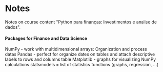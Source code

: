 # Notes
Notes on course content "Python para finanças: Investimentos e analise de dados".


####  Packages for Finance and Data Science 

NumPy - work with multidimensional arrays: Organization and process datas
Pandas -  perfect for organize dates on tables and attach descriptive labels to rows and columns table
Matplotlib - graphs for visualizing NumPy calculations
statsmodels = list of statistics functions (graphs, regression, ...)
